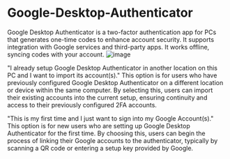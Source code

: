 # Google-Desktop-Authenticator
Google Desktop Authenticator is a two-factor authentication app for PCs that generates one-time codes to enhance account security. It supports integration with Google services and third-party apps. It works offline, syncing codes with your account.
![image](https://github.com/user-attachments/assets/745a0338-d498-47ac-9795-0ccb675c9ffa)

"I already setup Google Desktop Authenticator in another location on this PC and I want to import its account(s)."
This option is for users who have previously configured Google Desktop Authenticator on a different location or device within the same computer. By selecting this, users can import their existing accounts into the current setup, ensuring continuity and access to their previously configured 2FA accounts.

"This is my first time and I just want to sign into my Google Account(s)."
This option is for new users who are setting up Google Desktop Authenticator for the first time. By choosing this, users can begin the process of linking their Google accounts to the authenticator, typically by scanning a QR code or entering a setup key provided by Google.
